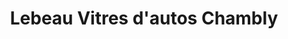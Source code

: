 ---
title: "Lebeau Vitres d'autos Chambly"
url: /chambly/lebeau-vitres-dautos-chambly/
shop: Autowerkstatt
---